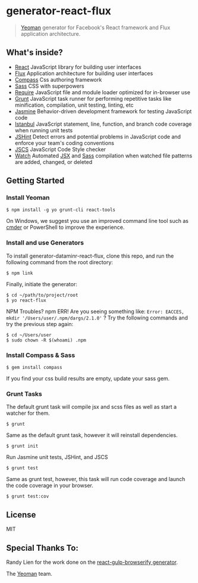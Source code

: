 # generator-react-flux

> [Yeoman](http://yeoman.io) generator for Facebook's React framework and Flux application architecture.

## What's inside?

* [React](http://facebook.github.io/react/) JavaScript library for building user interfaces
* [Flux](https://facebook.github.io/flux/) Application architecture for building user interfaces
* [Compass](http://compass-style.org/) Css authoring framework
* [Sass](http://sass-lang.com/) CSS with superpowers
* [Require](http://requirejs.org/) JavaScript file and module loader optimized for in-browser use
* [Grunt](http://gruntjs.com/) JavaScript task runner for performing repetitive tasks like minification, compilation, unit testing, linting, etc
* [Jasmine](http://jasmine.github.io/2.2/introduction.html) Behavior-driven development framework for testing JavaScript code
* [Istanbul](https://github.com/gotwarlost/istanbul) JavaScript statement, line, function, and branch code coverage when running unit tests
* [JSHint](http://jshint.com/) Detect errors and potential problems in JavaScript code and enforce your team's coding conventions
* [JSCS](http://jscs.info/) JavaScript Code Style checker
* [Watch](https://github.com/gruntjs/grunt-contrib-watch) Automated [JSX](http://facebook.github.io/react/docs/jsx-in-depth.html)
and [Sass](http://sass-lang.com/) compilation when watched file patterns are added, changed, or deleted

## Getting Started

### Install Yeoman

```
$ npm install -g yo grunt-cli react-tools
```

On Windows, we suggest you use an improved command line tool such as [cmder](http://bliker.github.io/cmder/)
or PowerShell to improve the experience.

### Install and use Generators

To install generator-dataminr-react-flux, clone this repo, and run the following command from the root directory:

```
$ npm link
```

Finally, initiate the generator:

```
$ cd ~/path/to/project/root
$ yo react-flux
```

NPM Troubles? npm ERR! Are you seeing something like: `Error: EACCES, mkdir '/Users/user/.npm/dargs/2.1.0'` ?
Try the following commands and try the previous step again:

```
$ cd ~/Users/user
$ sudo chown -R $(whoami) .npm
```

### Install Compass & Sass

```
$ gem install compass
```

If you find your css build results are empty, update your sass gem.

### Grunt Tasks

The default grunt task will compile jsx and scss files as well as start a watcher for them.

```
$ grunt
```

Same as the default grunt task, however it will reinstall dependencies.

```
$ grunt init
```

Run Jasmine unit tests, JSHint, and JSCS

```
$ grunt test
```

Same as grunt test, however, this task will run code coverage and launch the code coverage in your browser.

```
$ grunt test:cov
```

## License

MIT

## Special Thanks To:

Randy Lien for the work done on the [react-gulp-browserify generator](https://github.com/randylien/generator-react-gulp-browserify).

The [Yeoman](http://yeoman.io) team.
